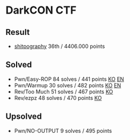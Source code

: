 # DarkCON CTF

## Result

+ [shitpography](https://ctftime.org/team/142799) 36th / 4406.000 points

## Solved

+ Pwn/Easy-ROP  84 solves / 441 points [KO](https://github.com/white-l0tus/2021_CTF/blob/main/DarkCON/Easy-ROP/Writeup_KO.md) [EN](https://github.com/white-l0tus/2021_CTF/blob/main/DarkCON/Easy-ROP/Writeup_EN.md)
+ Pwn/Warmup 30 solves / 482 points [KO](https://github.com/white-l0tus/2021_CTF/blob/main/DarkCON/Warmup/Writeup_KO.md) [EN](https://github.com/white-l0tus/2021_CTF/blob/main/DarkCON/Warmup/Writeup_EN.md)
+ Rev/Too Much 51 solves / 467 points [KO](https://github.com/white-l0tus/2021_CTF/blob/main/DarkCON/Too%20Much/Writeup_KO.md)
+ Rev/ezpz 48 solves / 470 points [KO](https://github.com/white-l0tus/2021_CTF/blob/main/DarkCON/ezpz/Writeup_KO.md)

## Upsolved

+ Pwn/NO-OUTPUT 9 solves / 495 points